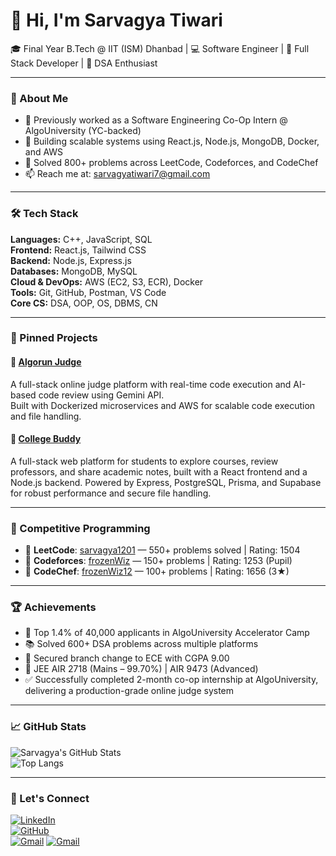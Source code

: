 # 👋 Hi, I'm Sarvagya Tiwari

🎓 Final Year B.Tech @ IIT (ISM) Dhanbad | 💻 Software Engineer | 🚀 Full Stack Developer | 🧠 DSA Enthusiast

---

### 🚀 About Me

- 🔭 Previously worked as a Software Engineering Co-Op Intern @ AlgoUniversity (YC-backed)
- 🌱 Building scalable systems using React.js, Node.js, MongoDB, Docker, and AWS
- 🧠 Solved 800+ problems across LeetCode, Codeforces, and CodeChef
- 📫 Reach me at: [sarvagyatiwari7@gmail.com](mailto:sarvagyatiwari7@gmail.com)

---

### 🛠 Tech Stack

**Languages:** C++, JavaScript, SQL  
**Frontend:** React.js, Tailwind CSS  
**Backend:** Node.js, Express.js  
**Databases:** MongoDB, MySQL  
**Cloud & DevOps:** AWS (EC2, S3, ECR), Docker  
**Tools:** Git, GitHub, Postman, VS Code  
**Core CS:** DSA, OOP, OS, DBMS, CN

---

### 📌 Pinned Projects

#### 🔹 [Algorun Judge](https://github.com/sarvagya1201/OJ-Project)
A full-stack online judge platform with real-time code execution and AI-based code review using Gemini API.  
Built with Dockerized microservices and AWS for scalable code execution and file handling.

#### 🔹 [College Buddy](https://github.com/sarvagya1201/college-buddy)
A full-stack web platform for students to explore courses, review professors, and share academic notes, built with a React frontend and a Node.js backend.
Powered by Express, PostgreSQL, Prisma, and Supabase for robust performance and secure file handling.

---

### 🧠 Competitive Programming

- 🔸 **LeetCode**: [sarvagya1201](https://leetcode.com/u/sarvagya1201/) — 550+ problems solved | Rating: 1504  
- 🔹 **Codeforces**: [frozenWiz](https://codeforces.com/profile/frozenWiz) — 150+ problems | Rating: 1253 (Pupil)  
- 🔸 **CodeChef**: [frozenWiz12](https://www.codechef.com/users/frozenwiz12) — 100+ problems | Rating: 1656 (3★)

---

### 🏆 Achievements

- 🥇 Top 1.4% of 40,000 applicants in AlgoUniversity Accelerator Camp
- 📚 Solved 600+ DSA problems across multiple platforms
- 🔁 Secured branch change to ECE with CGPA 9.00
- 🎯 JEE AIR 2718 (Mains – 99.70%) | AIR 9473 (Advanced)
- ✅ Successfully completed 2-month co-op internship at AlgoUniversity, delivering a production-grade online judge system


---

### 📈 GitHub Stats

![Sarvagya's GitHub Stats](https://github-readme-stats.vercel.app/api?username=sarvagya1201&show_icons=true&theme=tokyonight)  
![Top Langs](https://github-readme-stats.vercel.app/api/top-langs/?username=sarvagya1201&layout=compact&theme=tokyonight)

---

### 🔗 Let's Connect

[![LinkedIn](https://img.shields.io/badge/-LinkedIn-blue?style=flat-square&logo=linkedin&link=https://www.linkedin.com/in/sarvagya1201/)](https://www.linkedin.com/in/sarvagya1201/)  
[![GitHub](https://img.shields.io/badge/-GitHub-black?style=flat-square&logo=github&link=https://github.com/sarvagya1201)](https://github.com/sarvagya1201)  
[![Gmail](https://img.shields.io/badge/-Gmail-D14836?style=flat-square&logo=gmail&logoColor=white)](mailto:sarvagyatiwari7@gmail.com)
[![Gmail](https://img.shields.io/badge/-Gmail-D14836?style=flat-square&logo=gmail&logoColor=white)](mailto:22jr0870@iitism.ac.in)
